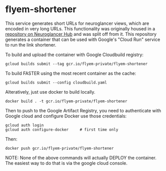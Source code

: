 flyem-shortener
===============

This service generates short URLs for neuroglancer views, which are encoded in very long URLs. This functionality was originally housed in a [repository on Neuroglancer Hub](https://github.com/neuroglancerhub/ngsupport) and was split off from it. This repository generates a container that can be used with Google's "Cloud Run" service to run the link shortener.

To build and upload the container with Google Cloudbuild registry:

    gcloud builds submit --tag gcr.io/flyem-private/flyem-shortener

To build FASTER using the most recent container as the cache:

    gcloud builds submit --config cloudbuild.yaml


Alteratively, just use docker to build locally.

    docker build . -t gcr.io/flyem-private/flyem-shortener

Then to push to the Google Artifact Registry, you need to authenticate with Google cloud and configure Docker use those credentials:

    gcloud auth login
    gcloud auth configure-docker     # first time only

Then:

    docker push gcr.io/flyem-private/flyem-shortener


NOTE: None of the above commands will actually DEPLOY the container.
      The easiest way to do that is via the google cloud console.
